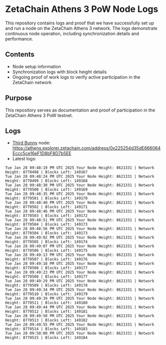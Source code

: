 # ZetaChain Athens 3 PoW Node Logs
This repository contains logs and proof that we have successfully set up and run a node on the ZetaChain Athens 3 network. The logs demonstrate continuous node operation, including synchronization details and performance.

## Contents
- Node setup information
- Synchronization logs with block height details
- Ongoing proof of work logs to verify active participation in the ZetaChain network

## Purpose
This repository serves as documentation and proof of participation in the ZetaChain Athens 3 PoW testnet.

## Logs

- [Third Bunny](https://thirdbunny.xyz/) node: https://athens.explorer.zetachain.com/address/0x225254d35dE666064Eccc5ce16eF1D8bF8D7b5EE
- Latest logs:
```
Tue Jan 28 09:48:19 PM UTC 2025 Your Node Height: 8621331 | Network Height: 8770498 | Blocks Left: 149167
Tue Jan 28 09:48:24 PM UTC 2025 Your Node Height: 8621331 | Network Height: 8770499 | Blocks Left: 149168
Tue Jan 28 09:48:30 PM UTC 2025 Your Node Height: 8621331 | Network Height: 8770500 | Blocks Left: 149169
Tue Jan 28 09:48:35 PM UTC 2025 Your Node Height: 8621331 | Network Height: 8770501 | Blocks Left: 149170
Tue Jan 28 09:48:40 PM UTC 2025 Your Node Height: 8621331 | Network Height: 8770502 | Blocks Left: 149171
Tue Jan 28 09:48:46 PM UTC 2025 Your Node Height: 8621331 | Network Height: 8770503 | Blocks Left: 149172
Tue Jan 28 09:48:51 PM UTC 2025 Your Node Height: 8621331 | Network Height: 8770504 | Blocks Left: 149173
Tue Jan 28 09:48:56 PM UTC 2025 Your Node Height: 8621331 | Network Height: 8770504 | Blocks Left: 149173
Tue Jan 28 09:49:02 PM UTC 2025 Your Node Height: 8621331 | Network Height: 8770505 | Blocks Left: 149174
Tue Jan 28 09:49:07 PM UTC 2025 Your Node Height: 8621331 | Network Height: 8770506 | Blocks Left: 149175
Tue Jan 28 09:49:13 PM UTC 2025 Your Node Height: 8621331 | Network Height: 8770507 | Blocks Left: 149176
Tue Jan 28 09:49:18 PM UTC 2025 Your Node Height: 8621331 | Network Height: 8770508 | Blocks Left: 149177
Tue Jan 28 09:49:23 PM UTC 2025 Your Node Height: 8621331 | Network Height: 8770508 | Blocks Left: 149177
Tue Jan 28 09:49:29 PM UTC 2025 Your Node Height: 8621331 | Network Height: 8770509 | Blocks Left: 149178
Tue Jan 28 09:49:34 PM UTC 2025 Your Node Height: 8621331 | Network Height: 8770510 | Blocks Left: 149179
Tue Jan 28 09:49:39 PM UTC 2025 Your Node Height: 8621331 | Network Height: 8770511 | Blocks Left: 149180
Tue Jan 28 09:49:44 PM UTC 2025 Your Node Height: 8621331 | Network Height: 8770512 | Blocks Left: 149181
Tue Jan 28 09:49:50 PM UTC 2025 Your Node Height: 8621331 | Network Height: 8770513 | Blocks Left: 149182
Tue Jan 28 09:49:55 PM UTC 2025 Your Node Height: 8621331 | Network Height: 8770514 | Blocks Left: 149183
Tue Jan 28 09:50:00 PM UTC 2025 Your Node Height: 8621331 | Network Height: 8770515 | Blocks Left: 149184
```
